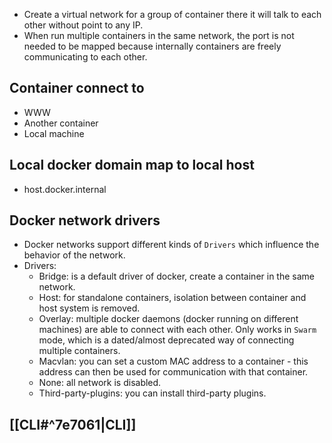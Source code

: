- Create a virtual network for a group of container there it will talk to each other without point to any IP.
- When run multiple containers in the same network, the port is not needed to be mapped because internally containers are freely communicating to each other.
## Container connect to
- WWW
- Another container
- Local machine
## Local docker domain map to local host
- host.docker.internal
## Docker network drivers
- Docker networks support different kinds of `Drivers` which influence the behavior of the network.
- Drivers:
	- Bridge: is a default driver of docker, create a container in the same network.
	- Host: for standalone containers, isolation between container and host system is removed.
	- Overlay: multiple docker daemons (docker running on different machines) are able to connect with each other. Only  works in `Swarm` mode, which is a dated/almost deprecated way of connecting multiple containers.
	- Macvlan: you can set a custom MAC address to a container - this address can then be used for communication with that container.
	- None: all network is disabled.
	- Third-party-plugins: you can install third-party plugins.
## [[CLI#^7e7061|CLI]]